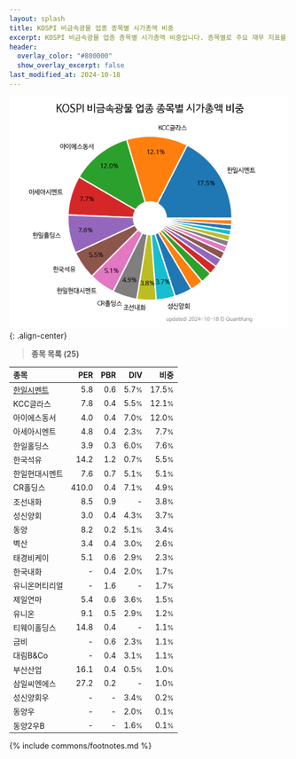 ```yaml
---
layout: splash
title: KOSPI 비금속광물 업종 종목별 시가총액 비중
excerpt: KOSPI 비금속광물 업종 종목별 시가총액 비중입니다. 종목별로 주요 재무 지표를 함께 표시합니다.
header:
  overlay_color: "#800000"
  show_overlay_excerpt: false
last_modified_at: 2024-10-18
---
```



![KOSPI 비금속광물 업종 종목별 시가총액 비중](/stats/sector/images/kospi_업종_비금속광물_종목.png){: .align-center}


> **종목 목록 (25)**<a id="list"></a>

| **종목** | **PER** | **PBR** | **DIV** | **비중** |
| :------- | ------: | ------: | ------: | -------: |
| [한일시멘트](/300720/) | 5.8 | 0.6 | 5.7<small>%</small> | 17.5<small>%</small> |
| KCC글라스 | 7.8 | 0.4 | 5.5<small>%</small> | 12.1<small>%</small> |
| 아이에스동서 | 4.0 | 0.4 | 7.0<small>%</small> | 12.0<small>%</small> |
| 아세아시멘트 | 4.8 | 0.4 | 2.3<small>%</small> | 7.7<small>%</small> |
| 한일홀딩스 | 3.9 | 0.3 | 6.0<small>%</small> | 7.6<small>%</small> |
| 한국석유 | 14.2 | 1.2 | 0.7<small>%</small> | 5.5<small>%</small> |
| 한일현대시멘트 | 7.6 | 0.7 | 5.1<small>%</small> | 5.1<small>%</small> |
| CR홀딩스 | 410.0 | 0.4 | 7.1<small>%</small> | 4.9<small>%</small> |
| 조선내화 | 8.5 | 0.9 | - | 3.8<small>%</small> |
| 성신양회 | 3.0 | 0.4 | 4.3<small>%</small> | 3.7<small>%</small> |
| 동양 | 8.2 | 0.2 | 5.1<small>%</small> | 3.4<small>%</small> |
| 벽산 | 3.4 | 0.4 | 3.0<small>%</small> | 2.6<small>%</small> |
| 태경비케이 | 5.1 | 0.6 | 2.9<small>%</small> | 2.3<small>%</small> |
| 한국내화 | - | 0.4 | 2.0<small>%</small> | 1.7<small>%</small> |
| 유니온머티리얼 | - | 1.6 | - | 1.7<small>%</small> |
| 제일연마 | 5.4 | 0.6 | 3.6<small>%</small> | 1.5<small>%</small> |
| 유니온 | 9.1 | 0.5 | 2.9<small>%</small> | 1.2<small>%</small> |
| 티웨이홀딩스 | 14.8 | 0.4 | - | 1.1<small>%</small> |
| 금비 | - | 0.6 | 2.3<small>%</small> | 1.1<small>%</small> |
| 대림B&Co | - | 0.4 | 3.1<small>%</small> | 1.1<small>%</small> |
| 부산산업 | 16.1 | 0.4 | 0.5<small>%</small> | 1.0<small>%</small> |
| 삼일씨엔에스 | 27.2 | 0.2 | - | 1.0<small>%</small> |
| 성신양회우 | - | - | 3.4<small>%</small> | 0.2<small>%</small> |
| 동양우 | - | - | 2.0<small>%</small> | 0.1<small>%</small> |
| 동양2우B | - | - | 1.6<small>%</small> | 0.1<small>%</small> |

{% include commons/footnotes.md %}
